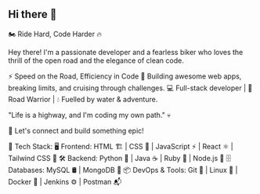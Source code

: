 ## Hi there 👋

🏍️ Ride Hard, Code Harder 🔥

Hey there! I'm a passionate developer and a fearless biker who loves the thrill of the open road and the elegance of clean code.


⚡ Speed on the Road, Efficiency in Code
🚀 Building awesome web apps, breaking limits, and cruising through challenges.
💻 Full-stack developer | 🚴 Road Warrior | 💧 Fuelled by water & adventure.


"Life is a highway, and I'm coding my own path." 💀

🚀 Let's connect and build something epic!

🚀 Tech Stack:
🖥️ Frontend: HTML 🏗️ | CSS 🎨 | JavaScript ⚡ | React ⚛️ | Tailwind CSS 🌊
🛠️ Backend: Python 🐍 | Java ☕ | Ruby 💎 | Node.js 🌱
🗄️ Databases: MySQL 🛢️ | MongoDB 🍃
📦 DevOps & Tools: Git 🔗 | Linux 🐧 | Docker 🐳 | Jenkins ⚙️ | Postman 📬
